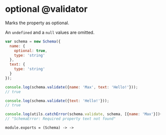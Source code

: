 optional @validator
===================

Marks the property as optional.

An `undefined` and a `null` values are omitted.

```javascript
var schema = new Schema({
  name: {
    optional: true,
    type: 'string'
  },
  text: {
  	type: 'string'
  }
});

console.log(schema.validate({name: 'Max', text: 'Hello!'}));
// true

console.log(schema.validate({text: 'Hello!'}));
// true

console.log(utils.catchError(schema.validate, schema, [{name: 'Max'}])+'');
// "SchemaError: Required property text not found"
```

	module.exports = (Schema) -> ->
